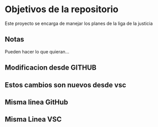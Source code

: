 # Objetivos de la repositorio

Este proyecto se encarga de manejar los planes de la liga de la justicia


## Notas
Pueden hacer lo que quieran...

## Modificacion desde GITHUB

## Estos cambios son nuevos desde vsc

## Misma linea GitHub
## Misma Linea VSC
